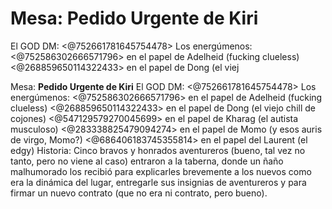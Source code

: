 # Mesa: **Pedido Urgente de Kiri**
El GOD DM: <@752661781645754478> 
Los energúmenos: 
<@752586302666571796> en el papel de Adelheid (fucking clueless)
<@268859650114322433> en el papel de Dong (el viej

Mesa: **Pedido Urgente de Kiri**
El GOD DM: <@752661781645754478> 
Los energúmenos: 
<@752586302666571796> en el papel de Adelheid (fucking clueless)
<@268859650114322433> en el papel de Dong (el viejo chill de cojones)
<@547129579270045699> en el papel de Kharag (el autista musculoso)
<@283338825479094274> en el papel de Momo (y esos auris de virgo, Momo?)
<@686406183745355814> en el papel del Laurent (el edgy)
Historia: Cinco bravos y honrados aventureros (bueno, tal vez no tanto, pero no viene al caso) entraron a la taberna, donde un ñaño malhumorado los recibió para explicarles brevemente a los nuevos como era la dinámica del lugar, entregarle sus insignias de aventureros y para firmar un nuevo contrato (que no era ni contrato, pero bueno).

